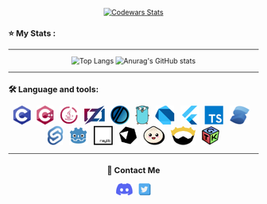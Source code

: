 <div align="center">

  <a href="https://www.codewars.com/users/Adriwan">![Codewars Stats](https://www.codewars.com/users/Adriwan/badges/large)</a>

</div>

### ⭐ My Stats :
<hr>
<div align="center">

  ![Top Langs](https://github-readme-stats-chi-jade-92.vercel.app/api/top-langs/?username=Adriwang&count_private=true&layout=compact&theme=radical&border_color=800080&exclude_repo=addons,include&langs_count=9&card_width=400)
  ![Anurag's GitHub stats](https://github-readme-stats-chi-jade-92.vercel.app/api?username=Adriwang&count_private=true&show_icons=true&theme=radical&line_height=25&border_color=800080&hide_title=true&rank_icon=github&card_width=300)

</div>

<hr>

### 🛠 Language and tools:

<div align="center">

  <div>
  <a href="https://www.open-std.org/jtc1/sc22/wg14/" target="_blank" rel="noreferrer"><img src="Icons/C.svg" height="38" alt="C logo" /></a>
  &nbsp;
  <a href="https://isocpp.org/"><img src="Icons/cplusplus.svg" height="38" alt="C++ logo" /></a>
  &nbsp;
  <a href="https://www.java.com/"><img src="Icons/Java.svg" height="38" alt="Java logo" /></a>
  &nbsp;
  <a href="https://ziglang.org/"><img src="Icons/Zig.svg" height="38" alt="Zig logo"  /></a>
  &nbsp;
  <a href="https://odin-lang.org/"><img src="Icons/Odin.svg" height="38" alt="Odin logo"  /></a>
  &nbsp;
  <a href="https://go.dev/" target="_blank" rel="noreferrer"><img src="Icons/Go.svg" height="38" alt="Go logo"  /></a>
  &nbsp;
  <a href="https://dart.dev/" target="_blank" rel="noreferrer"><img src="Icons/Dart.svg" height="38" alt="Dart Logo"  /></a>
  &nbsp;
  <a href="https://flutter.dev/" target="_blank" rel="noreferrer"><img src="Icons/Flutter.svg" height="38" alt="Flutter Logo"  /></a>
  &nbsp;
  <a href="https://www.typescriptlang.org/" target="_blank" rel="noreferrer"><img src="Icons/TypeScript.svg" height="38" alt="TypeScript logo"  /></a>
  &nbsp;
  <a href="https://www.solidjs.com/" target="_blank" rel="noreferrer"><img src="Icons/Solid.svg" height="38" alt="Solid logo"  /></a>
  &nbsp;
  <a href="https://svelte.dev/" target="_blank" rel="noreferrer"><img src="Icons/Svelte.svg" height="38" alt="Svelte logo"  /></a>
  &nbsp;
  <a href="https://godotengine.org/" target="_blank" rel="noreferrer"><img src="Icons/Godot.svg" height="38" alt="Godot logo"  /></a>
  &nbsp;
  <a href="https://www.raylib.com/" target="_blank" rel="noreferrer"><img src="Icons/Raylib.svg" height="38" alt="Raylib logo"  /></a>
  &nbsp;
  <a href="https://crystal-lang.org/" target="_blank" rel="noreferrer"><img src="Icons/Crystal.svg" height="38" alt="Crystal logo"  /></a>
  &nbsp;
  <a href="https://bun.sh/" target="_blank" rel="noreferrer"><img src="Icons/Bun.svg" height="38" alt="Bun logo"  /></a>
  &nbsp;
  <a href="https://nim-lang.org/" target="_blank" rel="noreferrer"><img src="Icons/Nim.svg" height="38" alt="Nim logo"  /></a>
  &nbsp;
  <a href="https://www.gtk.org/" target="_blank" rel="noreferrer"><img src="Icons/GTK.svg" height="38" alt="GTK logo"  /></a>
  </div>
<hr>
  <!--div>
  <a href="https://ctjs.rocks/" target="_blank" rel="noreferrer"><img src="Icons/catjs.svg" height="38" alt="Ct.js logo"  /></a>
  &nbsp;
  <a href="https://www.python.org/"><img src="Icons/Python.svg" height="38" alt="Python logo"  /></a>
  &nbsp;
  <a href="https://www.ruby-lang.org"><img src="Icons/Ruby.svg" height="38" alt="Ruby logo"  /></a>
  &nbsp;
  <a href="https://www.scala-lang.org/"><img src="Icons/Scala.svg" height="38" alt="Scala logo"  /></a>
  &nbsp;
  <a href="https://dotnet.microsoft.com/en-us/languages/csharp" target="_blank" rel="noreferrer"><img src="Icons/csharp.svg" height="38" alt="C Sharp logo"  /></a>
  &nbsp;
  <a href="https://haxe.org/" target="_blank" rel="noreferrer"><img src="Icons/Haxe.svg" height="38" alt="Haxe logo"  /></a>
  &nbsp;
  <a href="https://www.unrealengine.com/" target="_blank" rel="noreferrer"><img src="Icons/Unreal-Engine.svg" height="38" alt="Unreal Engine logo"  /></a>
  </div-->
  
</div>

<div align="center">

<h3>📱 Contact Me</h3>

<div>
  <a href="https://www.discordapp.com/users/511983544269275137" target="blank"><img align="center" src="Icons/Discord.svg" alt="Discord" height="25" /></a>
  &nbsp;
  <a href="https://x.com/Adriwan811259" target="blank"><img align="center" src="Icons/Twitter.svg" alt="Twitter / X" height="25" /></a>
</div>

</div>

